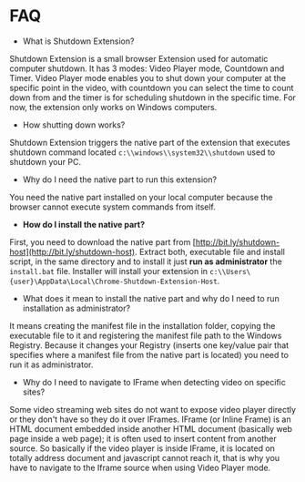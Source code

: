 # FAQ

* What is Shutdown Extension?

Shutdown Extension is a small browser Extension used for automatic computer shutdown. It has 3 modes: Video Player mode, Countdown and Timer. Video Player mode enables you to shut down your computer at the specific point in the video, with countdown you can select the time to count down from and the timer is for scheduling shutdown in the specific time. For now, the extension only works on Windows computers.

* How shutting down works?

Shutdown Extension triggers the native part of the extension that executes shutdown command located `c:\\windows\\system32\\shutdown` used to shutdown your PC.

* Why do I need the native part to run this extension?

You need the native part installed on your local computer because the browser cannot execute system commands from itself.

* **How do I install the native part?**

First, you need to download the native part from [http://bit.ly/shutdown-host](http://bit.ly/shutdown-host). Extract both, executable file and install script, in the same directory and to install it just **run as administrator** the `install.bat` file. Installer will install your extension in `c:\\Users\{user}\AppData\Local\Chrome-Shutdown-Extension-Host`.

* What does it mean to install the native part and why do I need to run installation as administrator?

It means creating the manifest file in the installation folder, copying the executable file to it and registering the manifest file path to the Windows Registry. Because it changes your Registry (inserts one key/value pair that specifies where a manifest file from the native part is located) you need to run it as administrator.

* Why do I need to navigate to IFrame when detecting video on specific sites?

Some video streaming web sites do not want to expose video player directly or they don't have so they do it over IFrames. IFrame (or Inline Frame) is an HTML document embedded inside another HTML document (basically web page inside a web page); it is often used to insert content from another source. So basically if the video player is inside IFrame, it is located on totally address document and javascript cannot reach it, that is why you have to navigate to the Iframe source when using Video Player mode.
